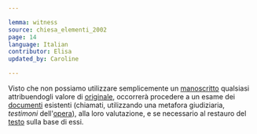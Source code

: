 ```yaml
---

lemma: witness
source: chiesa_elementi_2002
page: 14
language: Italian
contributor: Elisa
updated_by: Caroline

---
```


Visto che non possiamo utilizzare semplicemente un [manoscritto](manuscript.html) qualsiasi attribuendogli valore di [originale](original.html), occorrerà procedere a un esame dei [documenti](document.html) esistenti (chiamati, utilizzando una metafora giudiziaria, _testimoni_ dell'[opera](work.html)), alla loro valutazione, e se necessario al restauro del [testo](text.html) sulla base di essi.

